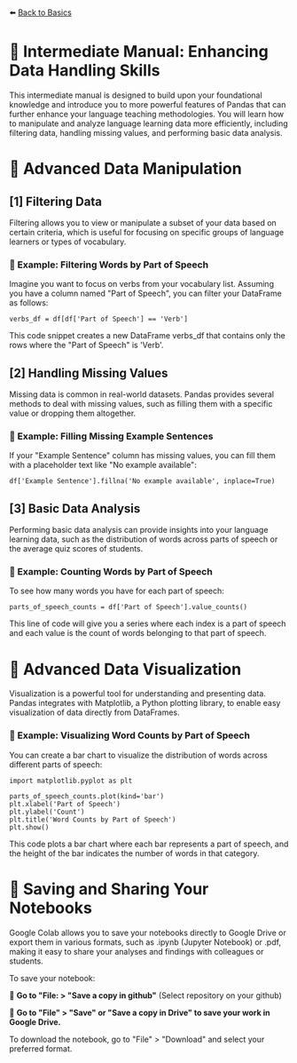 ⬅️ [Back to Basics](https://github.com/MK316/Coding4ET/blob/main/Lessons/Lesson07b.md)

# 📕 Intermediate Manual: Enhancing Data Handling Skills
This intermediate manual is designed to build upon your foundational knowledge and introduce you to more powerful features of Pandas that can further enhance your language teaching methodologies. You will learn how to manipulate and analyze language learning data more efficiently, including filtering data, handling missing values, and performing basic data analysis.

# 🔲 Advanced Data Manipulation
## [1] Filtering Data
Filtering allows you to view or manipulate a subset of your data based on certain criteria, which is useful for focusing on specific groups of language learners or types of vocabulary.

### 🔆 Example: Filtering Words by Part of Speech
Imagine you want to focus on verbs from your vocabulary list. Assuming you have a column named "Part of Speech", you can filter your DataFrame as follows:

```
verbs_df = df[df['Part of Speech'] == 'Verb']
```

This code snippet creates a new DataFrame verbs_df that contains only the rows where the "Part of Speech" is 'Verb'.

## [2] Handling Missing Values
Missing data is common in real-world datasets. Pandas provides several methods to deal with missing values, such as filling them with a specific value or dropping them altogether.

### 🔆 Example: Filling Missing Example Sentences
If your "Example Sentence" column has missing values, you can fill them with a placeholder text like "No example available":

```
df['Example Sentence'].fillna('No example available', inplace=True)
```

## [3] Basic Data Analysis
Performing basic data analysis can provide insights into your language learning data, such as the distribution of words across parts of speech or the average quiz scores of students.

### 🔆 Example: Counting Words by Part of Speech
To see how many words you have for each part of speech:

```
parts_of_speech_counts = df['Part of Speech'].value_counts()
```

This line of code will give you a series where each index is a part of speech and each value is the count of words belonging to that part of speech.

# 🔲 Advanced Data Visualization
Visualization is a powerful tool for understanding and presenting data. Pandas integrates with Matplotlib, a Python plotting library, to enable easy visualization of data directly from DataFrames.

### 🔆 Example: Visualizing Word Counts by Part of Speech
You can create a bar chart to visualize the distribution of words across different parts of speech:

```
import matplotlib.pyplot as plt

parts_of_speech_counts.plot(kind='bar')
plt.xlabel('Part of Speech')
plt.ylabel('Count')
plt.title('Word Counts by Part of Speech')
plt.show()
```

This code plots a bar chart where each bar represents a part of speech, and the height of the bar indicates the number of words in that category.

# 🔲 Saving and Sharing Your Notebooks
Google Colab allows you to save your notebooks directly to Google Drive or export them in various formats, such as .ipynb (Jupyter Notebook) or .pdf, making it easy to share your analyses and findings with colleagues or students.

To save your notebook:

🔸 **Go to "File: > "Save a copy in github"** (Select repository on your github)

🔸 **Go to "File" > "Save" or "Save a copy in Drive" to save your work in Google Drive.**

To download the notebook, go to "File" > "Download" and select your preferred format.

